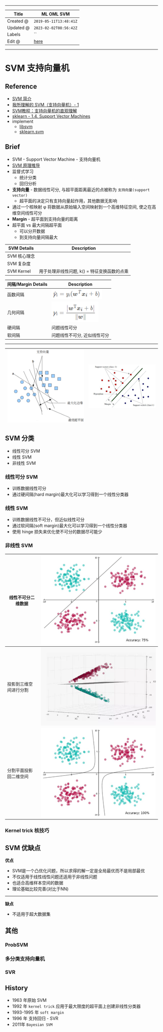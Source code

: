 -----

| Title     | ML OML SVM                                            |
| --------- | ----------------------------------------------------- |
| Created @ | `2019-05-11T13:48:41Z`                                |
| Updated @ | `2023-02-02T08:56:42Z`                                |
| Labels    | \`\`                                                  |
| Edit @    | [here](https://github.com/junxnone/aiwiki/issues/115) |

-----

# SVM 支持向量机

## Reference

  - [SVM 简介](https://blog.csdn.net/liugan528/article/details/79448379)
  - [我所理解的 SVM（支持向量机）- 1](https://zhuanlan.zhihu.com/p/22400898)
  - [SVM教程：支持向量机的直观理解](https://zhuanlan.zhihu.com/p/40857202)
  - [sklearn - 1.4. Support Vector
    Machines](http://scikit-learn.sourceforge.net/stable/modules/svm.html#svm)
  - implement
      - [libsvm](https://www.csie.ntu.edu.tw/~cjlin/libsvm/)
      - [sklearn.svm](http://scikit-learn.sourceforge.net/stable/modules/classes.html#module-sklearn.svm)

## Brief

  - SVM - Support Vector Machine - 支持向量机
  - [SVM 原理推导](/SVM_原理推导)
  - 监督式学习
      - 统计分类
      - 回归分析
  - **支持向量** - 数据线性可分, 与超平面距离最近的点被称为 `支持向量(support vector)`
      - 超平面的决定只有支持向量起作用，其他数据无影响
  - 通过一个核映射 φ 将数据从原始输入空间映射到一个高维特征空间, 使之在高维空间线性可分
  - **Margin** - 超平面到支持向量的距离
  - 超平面 vs 最大间隔超平面
      - 可以分开数据
      - 到支持向量间隔最大

| SVM Details | Description                |
| ----------- | -------------------------- |
| SVM 核心理念    |                            |
| SVM 复杂度     |                            |
| SVM Kernel  | 用于处理非线性问题, k() = 特征变换函数的点乘 |

| 间隔/Margin Details | Description                                                  |
| ----------------- | ------------------------------------------------------------ |
| 函数间隔              | ![image](media/6f9804e1398d3c3d0f305a7ea6941a1e60f598e1.png) |
| 几何间隔              | ![image](media/b68468ea51357c1e48d15886cfd9174637c7c01c.png) |
| 硬间隔               | 问题线性可分                                                       |
| 软间隔               | 问题线性不可分, 近似线性可分                                              |

-----

| ![image](media/58e181b884776785e1c8518b5b55c4072882e752.png) | ![image](media/0dcf695e1e7bc8da4263586975fdddd983e4fa7b.png) |
| ------------------------------------------------------------ | ------------------------------------------------------------ |

## SVM 分类

  - 线性可分 SVM
  - 线性 SVM
  - 非线性 SVM

### 线性可分 SVM

  - 训练数据线性可分
  - 通过硬间隔(hard margin)最大化可以学习得到一个线性分类器

### 线性 SVM

  - 训练数据线性不可分，但近似线性可分
  - 通过软间隔(soft margin)最大化可以学习得到一个线性分类器
  - 使用 hinge 损失来优化使不可分的数据尽可能少

### 非线性 SVM

| 线性不可分二维数据   | ![image](media/6b1266a70b6810e4f8e55bd501ee0c98fbdc7b62.png) |
| ----------- | ------------------------------------------------------------ |
| 投影到三维空间进行分割 | ![image](media/fa548abb154e191cbf6aeef8265e1b81f11be17d.png) |
| 分割平面投影回二维空间 | ![image](media/07d126bb2fb17a75c0689f10b29ac860cbf4555b.png) |

### Kernel trick 核技巧

## SVM 优缺点

**优点**

  - SVM是一个凸优化问题，所以求得的解一定是全局最优而不是局部最优
  - 不仅适用于线性线性问题还适用于非线性问题
  - 也适合高维样本空间的数据
  - 理论基础比较完善(对比于NN)

-----

**缺点**

  - 不适用于超大数据集

## 其他

### ProbSVM

### 多分类支持向量机

### SVR

## History

  - 1963 年原始 SVM
  - 1992 年 `kernel trick` 应用于最大限度的超平面上创建非线性分类器
  - 1993-1995 年 `soft margin`
  - 1996 年 支持回归 - SVR
  - 2011年 `Bayesian SVM`
